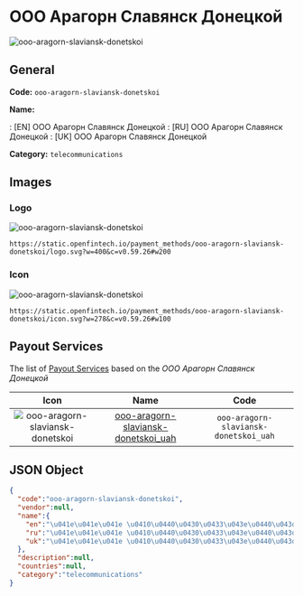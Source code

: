 
# ООО Арагорн Славянск Донецкой 
![ooo-aragorn-slaviansk-donetskoi](https://static.openfintech.io/payment_methods/ooo-aragorn-slaviansk-donetskoi/logo.svg?w=400&c=v0.59.26#w200)  

## General 
**Code:** `ooo-aragorn-slaviansk-donetskoi` 
 
**Name:** 
 
:	[EN] ООО Арагорн Славянск Донецкой 
:	[RU] ООО Арагорн Славянск Донецкой 
:	[UK] ООО Арагорн Славянск Донецкой 
 
**Category:** `telecommunications` 
 

## Images 

### Logo 
![ooo-aragorn-slaviansk-donetskoi](https://static.openfintech.io/payment_methods/ooo-aragorn-slaviansk-donetskoi/logo.svg?w=400&c=v0.59.26#w200)  

```
https://static.openfintech.io/payment_methods/ooo-aragorn-slaviansk-donetskoi/logo.svg?w=400&c=v0.59.26#w200
```  

### Icon 
![ooo-aragorn-slaviansk-donetskoi](https://static.openfintech.io/payment_methods/ooo-aragorn-slaviansk-donetskoi/icon.svg?w=278&c=v0.59.26#w100)  

```
https://static.openfintech.io/payment_methods/ooo-aragorn-slaviansk-donetskoi/icon.svg?w=278&c=v0.59.26#w100
```  

## Payout Services 
 
The list of [Payout Services](/payout-services/) based on the _ООО Арагорн Славянск Донецкой_ 

|Icon|Name|Code| 
|:---:|:---:|:---:| 
|![ooo-aragorn-slaviansk-donetskoi](https://static.openfintech.io/payout_methods/ooo-aragorn-slaviansk-donetskoi/icon.svg?w=278&c=v0.59.26#w40) |[ooo-aragorn-slaviansk-donetskoi_uah](/payout-services/ooo-aragorn-slaviansk-donetskoi_uah/)|`ooo-aragorn-slaviansk-donetskoi_uah`| 
 

## JSON Object 

```json
{
  "code":"ooo-aragorn-slaviansk-donetskoi",
  "vendor":null,
  "name":{
    "en":"\u041e\u041e\u041e \u0410\u0440\u0430\u0433\u043e\u0440\u043d \u0421\u043b\u0430\u0432\u044f\u043d\u0441\u043a \u0414\u043e\u043d\u0435\u0446\u043a\u043e\u0439",
    "ru":"\u041e\u041e\u041e \u0410\u0440\u0430\u0433\u043e\u0440\u043d \u0421\u043b\u0430\u0432\u044f\u043d\u0441\u043a \u0414\u043e\u043d\u0435\u0446\u043a\u043e\u0439",
    "uk":"\u041e\u041e\u041e \u0410\u0440\u0430\u0433\u043e\u0440\u043d \u0421\u043b\u0430\u0432\u044f\u043d\u0441\u043a \u0414\u043e\u043d\u0435\u0446\u043a\u043e\u0439"
  },
  "description":null,
  "countries":null,
  "category":"telecommunications"
}
```  
